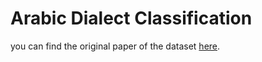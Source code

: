 # Arabic Dialect Classification
you can find the original paper of the dataset [here](https://arxiv.org/pdf/2005.06557.pdf).
